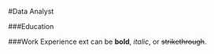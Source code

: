 #Data Analyst

###Education

###Work Experience
ext can be **bold**, _italic_, or ~~strikethrough~~.
